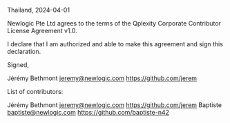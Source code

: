 Thailand, 2024-04-01

Newlogic Pte Ltd agrees to the terms of the Qplexity Corporate Contributor License
Agreement v1.0.

I declare that I am authorized and able to make this agreement and sign this
declaration.

Signed,

Jérémy Bethmont jeremy@newlogic.com https://github.com/jerem

List of contributors:

Jérémy Bethmont jeremy@newlogic.com https://github.com/jerem
Baptiste baptiste@newlogic.com https://github.com/baptiste-n42
